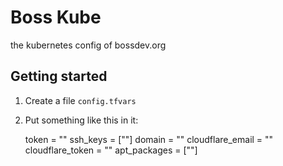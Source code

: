 # Boss Kube
the kubernetes config of bossdev.org

## Getting started
1. Create a file `config.tfvars`
2. Put something like this in it:
   
    token = "<hetzner cloud token>"
    ssh_keys = ["<public key string>"]
    domain = "<the domain name>"
    cloudflare_email = "<cloudflare email>"
    cloudflare_token = "<cloudflare token>"
    apt_packages = [""]
